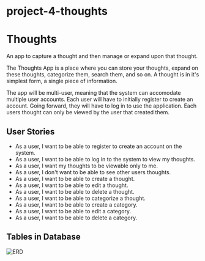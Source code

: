 # project-4-thoughts
# Thoughts
An app to capture a thought and then manage or expand upon that thought.

The Thoughts App is a place where you can store your thoughts, expand on these thoughts, categorize them, search them, and so on.  A thought is in it's simplest form, a single piece of information.  

The app will be multi-user, meaning that the system can accomodate multiple user accounts.  Each user will have to initially register to create an account.  Going forward, they will have to log in to use the application.  Each users thought can only be viewed by the user that created them.

## User Stories
* As a user, I want to be able to register to create an account on the system.
* As a user, I want to be able to log in to the system to view my thoughts.
* As a user, I want my thoughts to be viewable only to me.
* As a user, I don't want to be able to see other users thoughts. 
* As a user, I want to be able to create a thought.
* As a user, I want to be able to edit a thought.
* As a user, I want to be able to delete a thought.
* As a user, I want to be able to categorize a thought.
* As a user, I want to be able to create a category.
* As a user, I want to be able to edit a category.
* As a user, I want to be able to delete a category.

## Tables in Database

![ERD](https://git.generalassemb.ly/gharnett/project-4-thoughts/blob/master/thoughs_ERD.png)
